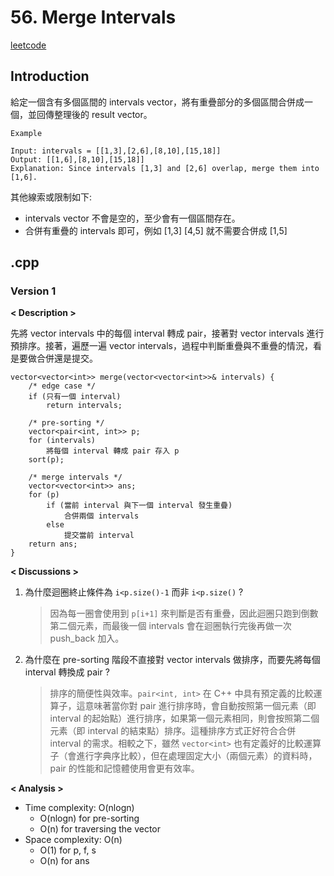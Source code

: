 # 56. Merge Intervals
[leetcode](https://leetcode.com/problems/merge-intervals/description/)
## Introduction
給定一個含有多個區間的 intervals vector，將有重疊部分的多個區間合併成一個，並回傳整理後的 result vector。

```
Example

Input: intervals = [[1,3],[2,6],[8,10],[15,18]]
Output: [[1,6],[8,10],[15,18]]
Explanation: Since intervals [1,3] and [2,6] overlap, merge them into [1,6].
```

其他線索或限制如下:
- intervals vector 不會是空的，至少會有一個區間存在。
- 合併有重疊的 intervals 即可，例如 [1,3] [4,5] 就不需要合併成 [1,5]
## .cpp
### Version 1
**< Description >**

先將 vector intervals 中的每個 interval 轉成 pair，接著對 vector intervals 進行預排序。接著，遍歷一遍 vector intervals，過程中判斷重疊與不重疊的情況，看是要做合併還是提交。

```
vector<vector<int>> merge(vector<vector<int>>& intervals) {
    /* edge case */
    if (只有一個 interval)
        return intervals;

    /* pre-sorting */
    vector<pair<int, int>> p;
    for (intervals)
        將每個 interval 轉成 pair 存入 p
    sort(p);

    /* merge intervals */
    vector<vector<int>> ans;
    for (p)
        if (當前 interval 與下一個 interval 發生重疊)
            合併兩個 intervals
        else
            提交當前 interval
    return ans;
}
```

**< Discussions >**
1. 為什麼迴圈終止條件為 `i<p.size()-1` 而非 `i<p.size()` ?
    > 因為每一圈會使用到 `p[i+1]` 來判斷是否有重疊，因此迴圈只跑到倒數第二個元素，而最後一個 intervals 會在迴圈執行完後再做一次 push_back 加入。  
2. 為什麼在 pre-sorting 階段不直接對 vector intervals 做排序，而要先將每個 interval 轉換成 pair ?
    > 排序的簡便性與效率。`pair<int, int>` 在 C++ 中具有預定義的比較運算子，這意味著當你對 pair 進行排序時，會自動按照第一個元素（即 interval 的起始點）進行排序，如果第一個元素相同，則會按照第二個元素（即 interval 的結束點）排序。這種排序方式正好符合合併 interval 的需求。相較之下，雖然 `vector<int>` 也有定義好的比較運算子（會進行字典序比較），但在處理固定大小（兩個元素）的資料時，pair 的性能和記憶體使用會更有效率。

**< Analysis >**
- Time complexity: O(nlogn)
    - O(nlogn) for pre-sorting
    - O(n) for traversing the vector
- Space complexity: O(n)
    - O(1) for p, f, s
    - O(n) for ans
